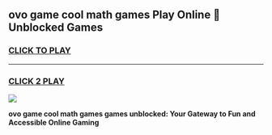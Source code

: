 
## ovo game cool math games Play Online 👋 Unblocked Games
<h3>
<a href="https://news.freeplayer.one?title=ovo_game_cool_math_games&ref=17CMG">CLICK TO PLAY</a></h3>
<hr>

<h3>
<a href="https://news.freeplayer.one?title=ovo_game_cool_math_games&ref=17CMG">CLICK 2 PLAY</a>
  
</h3>

<a href="https://news.freeplayer.one?title=ovo_game_cool_math_games&ref=17CMG/"><img src="https://clearcache.store/games.png"></a>


**ovo game cool math games games unblocked: Your Gateway to Fun and Accessible Online Gaming**
